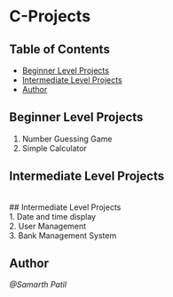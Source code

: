 # C-Projects

## Table of Contents
- [Beginner Level Projects](#beginner-level-projects)
- [Intermediate Level Projects](#intermediate-level-projects)
- [Author](#author)

## Beginner Level Projects<br>
1. Number Guessing Game  <br>
2. Simple Calculator <br>

## Intermediate Level Projects
<br>
## Intermediate Level Projects <br>
1. Date and time display <br>
2. User Management <br>
3. Bank Management System<br>



## Author
*@Samarth Patil*
